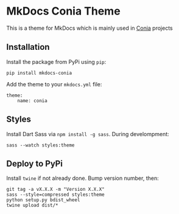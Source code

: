 MkDocs Conia Theme
==================

This is a theme for MkDocs which is mainly used in [Conia](https://conia.dev) projects 

## Installation

Install the package from PyPi using `pip`:

    pip install mkdocs-conia

Add the theme to your `mkdocs.yml` file:

    theme:
        name: conia

## Styles

Install Dart Sass via `npm install -g sass`. During develompment:

    sass --watch styles:theme

## Deploy to PyPi

Install `twine` if not already done. Bump version number, then:

    git tag -a vX.X.X -m "Version X.X.X"
    sass --style=compressed styles:theme
    python setup.py bdist_wheel
    twine upload dist/*
